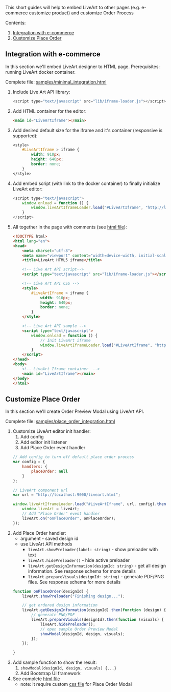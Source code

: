 This short guides will help to embed LiveArt to other pages (e.g. e-commerce customize product) and customize Order Process

Contents:
1. [Integration with e-commerce](#Integration-with-e-commerce)
2. [Customize Place Order](#Customize-Place-Order)

## Integration with e-commerce

In this section we'll embed LiveArt designer to HTML page. Prerequisites: running LiveArt docker container.

Complete file: [samples/minimal_integration.html](samples/minimal_integration.html)

1. Include Live Art API library:
    ```js
    <script type="text/javascript" src="lib/iframe-loader.js"></script>
    ```
2. Add HTML container for the editor:
    ```html
    <main id="LiveArtIframe"></main>
    ```
3. Add desired default size for the iframe and it's container (responsive is supported):
    ```css
    <style>
        #LiveArtIframe > iframe {
            width: 910px;
            height: 640px;
            border: none;
        }
    </style>
    ```
4. Add embed script (with link to the docker container) to finally initialize LiveArt editor:
    ```js
    <script type="text/javascript">
        window.onload = function () {
            window.liveArtIframeLoader.load("#LiveArtIframe", "http://localhost:9000/liveart.html");
        }
    </script>
    ```
5. All together in the page with comments (see [html file](samples/minimal-integration.html)):
    ```html
    <!DOCTYPE html>
    <html lang="en">
    <head>
        <meta charset="utf-8">
        <meta name="viewport" content="width=device-width, initial-scale=1, maximum-scale=1">
        <title>LiveArt HTML5 iframe</title>

        <!-- Live Art API script-->
        <script type="text/javascript" src="lib/iframe-loader.js"></script>

        <!-- Live Art API CSS -->
        <style>
            #LiveArtIframe > iframe {
                width: 910px;
                height: 640px;
                border: none;
            }
        </style>

        <!-- Live Art API sample -->
        <script type="text/javascript">
            window.onload = function () {
                // Init LiveArt iframe
                window.liveArtIframeLoader.load("#LiveArtIframe", "http://localhost:9000/liveart.html");
            }
        </script>
    </head>
    <body>
        <!-- LiveArt Iframe container  -->
        <main id="LiveArtIframe"></main>
    </body>
    </html>
    ```

## Customize Place Order

In this section we'll create Order Preview Modal using  LiveArt  API.

Complete file: [samples/place_order_integration.html](samples/place_order_integration.html)

1. Customize LiveArt editor init handler: 
    1. Add config
    2. Add editor init listener
    3. Add Place Order event handler
    ```js
    // Add config to turn off default place order process
    var config = {
        handlers: {
            placeOrder: null
        }
    };

    // LiveArt component url
    var url = "http://localhost:9000/liveart.html";

    window.liveArtIframeLoader.load("#LiveArtIframe", url, config).then(liveArt => {
        window.liveArt = liveArt;
        // Add "Place Order" event handler
        liveArt.on("onPlaceOrder", onPlaceOrder);
    });
    ```
2. Add Place Order handler:
    * argument - saved design id
    * use LiveArt API methods
        * `liveArt.showPreloader(label: string)` - show preloader with text
        * `liveArt.hidePreloader()` - hide active preloader
        * `liveArt.getDesignInformation(designId: string)` - get all design information. See response schema for more details
        * `liveArt.prepareVisuals(designId: string)` - generate PDF/PNG files. See response schema for more details
    ```js
    function onPlaceOrder(designId) {
        liveArt.showPreloader("Finishing design...");

        // get ordered design information
        liveArt.getDesignInformation(designId).then(function (design) {
            // generate PNG/PDF 
            liveArt.prepareVisuals(designId).then(function (visuals) {
                liveArt.hidePreloader();
                // open sample Order Preview Modal
                showModal(designId, design, visuals);
            });
        });

    }
    ```
3. Add sample function to show the result:
    1. `showModal(designId, design, visuals) {...}`
    2. Add Bootstrap UI framework
4. See complete [html file](samples/place_order_integration.html)
    - note: it require custom [css file](samples/css/iframe-loader.css) for Place Order Modal